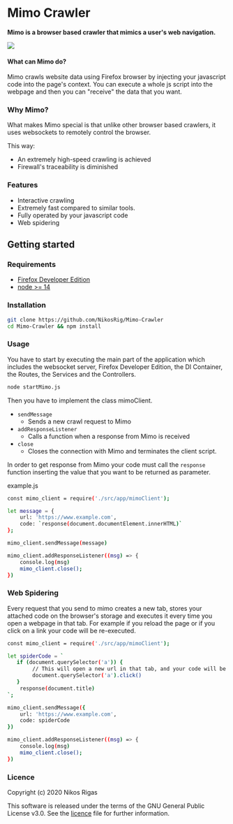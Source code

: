 # Mimo Crawler
**Mimo is a browser based crawler that mimics a user's web navigation.**

![](https://media.giphy.com/media/aewqyinCkKN1UXSZ9f/giphy.gif)


#### What can Mimo do?
Mimo crawls website data using Firefox browser by injecting your javascript code into the page's context.
You can execute a whole js script into the webpage and then you can "receive" the data that you want. 


### Why Mimo?
What makes Mimo special is that unlike other browser based crawlers,
it uses websockets to remotely control the browser. 

This way: 
* An extremely high-speed crawling is achieved
* Firewall's traceability is diminished

### Features
* Interactive crawling
* Extremely fast compared to similar tools. 
* Fully operated by your javascript code
* Web spidering
 

## Getting started

### Requirements
* [Firefox Developer Edition](https://www.mozilla.org/en-US/firefox/developer/)
* [node >= 14](https://nodejs.org/en/download/)

### Installation

```bash
git clone https://github.com/NikosRig/Mimo-Crawler
cd Mimo-Crawler && npm install
```

### Usage

You have to start by executing the main part of the application
which includes the websocket server, Firefox Developer Edition,
the DI Container, the Routes, the Services and the Controllers.

```bash
node startMimo.js
```

Then you have to implement the class mimoClient.

* `sendMessage`
  * Sends a new crawl request to Mimo
* `addResponseListener`
  * Calls a function when a response from Mimo is received
* `close`
  * Closes the connection with Mimo and terminates the client script.

In order to get response from Mimo your code must call the `response` function
inserting the value that you want to be returned as parameter.

example.js
```bash
const mimo_client = require('./src/app/mimoClient');

let message = {
    url: 'https://www.example.com',
    code: `response(document.documentElement.innerHTML)`
};

mimo_client.sendMessage(message)

mimo_client.addResponseListener((msg) => {
    console.log(msg)
    mimo_client.close();
})
```

### Web Spidering
Every request that you send to mimo creates a new tab, 
stores your attached code on the browser's storage and executes it every time you open a webpage in that tab.
For example if you reload the page or if you click on a link your code will be re-executed. 

```bash
const mimo_client = require('./src/app/mimoClient');

let spiderCode = `
   if (document.querySelector('a')) {
        // This will open a new url in that tab, and your code will be re-executed
        document.querySelector('a').click()
   }
    response(document.title)
`;

mimo_client.sendMessage({
    url: 'https://www.example.com',
    code: spiderCode
})

mimo_client.addResponseListener((msg) => {
    console.log(msg)
    mimo_client.close();
})
```

### Licence

Copyright (c) 2020 Nikos Rigas

This software is released under the terms of the GNU General Public License v3.0.
See the [licence](https://github.com/NikosRig/Mimo-Crawler/blob/master/LICENCE) file for further information.










